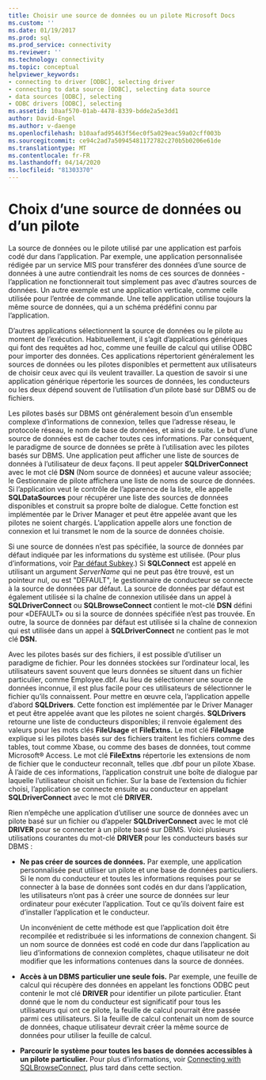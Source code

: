 ```yaml
---
title: Choisir une source de données ou un pilote Microsoft Docs
ms.custom: ''
ms.date: 01/19/2017
ms.prod: sql
ms.prod_service: connectivity
ms.reviewer: ''
ms.technology: connectivity
ms.topic: conceptual
helpviewer_keywords:
- connecting to driver [ODBC], selecting driver
- connecting to data source [ODBC], selecting data source
- data sources [ODBC], selecting
- ODBC drivers [ODBC], selecting
ms.assetid: 10aaf570-01ab-4478-8339-bdde2a5e3dd1
author: David-Engel
ms.author: v-daenge
ms.openlocfilehash: b10aafad95463f56ec0f5a029eac59a02cff003b
ms.sourcegitcommit: ce94c2ad7a50945481172782c270b5b0206e61de
ms.translationtype: MT
ms.contentlocale: fr-FR
ms.lasthandoff: 04/14/2020
ms.locfileid: "81303370"
---
```

# <a name="choosing-a-data-source-or-driver"></a>Choix d’une source de données ou d’un pilote
La source de données ou le pilote utilisé par une application est parfois codé dur dans l’application. Par exemple, une application personnalisée rédigée par un service MIS pour transférer des données d’une source de données à une autre contiendrait les noms de ces sources de données - l’application ne fonctionnerait tout simplement pas avec d’autres sources de données. Un autre exemple est une application verticale, comme celle utilisée pour l’entrée de commande. Une telle application utilise toujours la même source de données, qui a un schéma prédéfini connu par l’application.  
  
 D’autres applications sélectionnent la source de données ou le pilote au moment de l’exécution. Habituellement, il s’agit d’applications génériques qui font des requêtes ad hoc, comme une feuille de calcul qui utilise ODBC pour importer des données. Ces applications répertorient généralement les sources de données ou les pilotes disponibles et permettent aux utilisateurs de choisir ceux avec qui ils veulent travailler. La question de savoir si une application générique répertorie les sources de données, les conducteurs ou les deux dépend souvent de l’utilisation d’un pilote basé sur DBMS ou de fichiers.  
  
 Les pilotes basés sur DBMS ont généralement besoin d’un ensemble complexe d’informations de connexion, telles que l’adresse réseau, le protocole réseau, le nom de base de données, et ainsi de suite. Le but d’une source de données est de cacher toutes ces informations. Par conséquent, le paradigme de source de données se prête à l’utilisation avec les pilotes basés sur DBMS. Une application peut afficher une liste de sources de données à l’utilisateur de deux façons. Il peut appeler **SQLDriverConnect** avec le mot clé **DSN** (Nom source de données) et aucune valeur associée; le Gestionnaire de pilote affichera une liste de noms de source de données. Si l’application veut le contrôle de l’apparence de la liste, elle appelle **SQLDataSources** pour récupérer une liste des sources de données disponibles et construit sa propre boîte de dialogue. Cette fonction est implémentée par le Driver Manager et peut être appelée avant que les pilotes ne soient chargés. L’application appelle alors une fonction de connexion et lui transmet le nom de la source de données choisie.  
  
 Si une source de données n’est pas spécifiée, la source de données par défaut indiquée par les informations du système est utilisée. (Pour plus d’informations, voir [Par défaut Subkey](../../../odbc/reference/install/default-subkey.md).) Si **SQLConnect** est appelé en utilisant un argument *ServerName* qui ne peut pas être trouvé, est un pointeur nul, ou est "DEFAULT", le gestionnaire de conducteur se connecte à la source de données par défaut. La source de données par défaut est également utilisée si la chaîne de connexion utilisée dans un appel à **SQLDriverConnect** ou **SQLBrowseConnect** contient le mot-clé **DSN** défini pour «DEFAULT» ou si la source de données spécifiée n’est pas trouvée. En outre, la source de données par défaut est utilisée si la chaîne de connexion qui est utilisée dans un appel à **SQLDriverConnect** ne contient pas le mot clé **DSN.**  
  
 Avec les pilotes basés sur des fichiers, il est possible d’utiliser un paradigme de fichier. Pour les données stockées sur l’ordinateur local, les utilisateurs savent souvent que leurs données se situent dans un fichier particulier, comme Employee.dbf. Au lieu de sélectionner une source de données inconnue, il est plus facile pour ces utilisateurs de sélectionner le fichier qu’ils connaissent. Pour mettre en œuvre cela, l’application appelle d’abord **SQLDrivers**. Cette fonction est implémentée par le Driver Manager et peut être appelée avant que les pilotes ne soient chargés. **SQLDrivers** retourne une liste de conducteurs disponibles; il renvoie également des valeurs pour les mots clés **FileUsage** et **FileExtns.** Le mot clé **FileUsage** explique si les pilotes basés sur des fichiers traitent les fichiers comme des tables, tout comme Xbase, ou comme des bases de données, tout comme Microsoft® Access. Le mot clé **FileExtns** répertorie les extensions de nom de fichier que le conducteur reconnaît, telles que .dbf pour un pilote Xbase. À l’aide de ces informations, l’application construit une boîte de dialogue par laquelle l’utilisateur choisit un fichier. Sur la base de l’extension du fichier choisi, l’application se connecte ensuite au conducteur en appelant **SQLDriverConnect** avec le mot clé **DRIVER.**  
  
 Rien n’empêche une application d’utiliser une source de données avec un pilote basé sur un fichier ou d’appeler **SQLDriverConnect** avec le mot clé **DRIVER** pour se connecter à un pilote basé sur DBMS. Voici plusieurs utilisations courantes du mot-clé **DRIVER** pour les conducteurs basés sur DBMS :  
  
-   **Ne pas créer de sources de données.** Par exemple, une application personnalisée peut utiliser un pilote et une base de données particuliers. Si le nom du conducteur et toutes les informations requises pour se connecter à la base de données sont codés en dur dans l’application, les utilisateurs n’ont pas à créer une source de données sur leur ordinateur pour exécuter l’application. Tout ce qu’ils doivent faire est d’installer l’application et le conducteur.  
  
     Un inconvénient de cette méthode est que l’application doit être recompilée et redistribuée si les informations de connexion changent. Si un nom source de données est codé en code dur dans l’application au lieu d’informations de connexion complètes, chaque utilisateur ne doit modifier que les informations contenues dans la source de données.  
  
-   **Accès à un DBMS particulier une seule fois.** Par exemple, une feuille de calcul qui récupère des données en appelant les fonctions ODBC peut contenir le mot clé **DRIVER** pour identifier un pilote particulier. Étant donné que le nom du conducteur est significatif pour tous les utilisateurs qui ont ce pilote, la feuille de calcul pourrait être passée parmi ces utilisateurs. Si la feuille de calcul contenait un nom de source de données, chaque utilisateur devrait créer la même source de données pour utiliser la feuille de calcul.  
  
-   **Parcourir le système pour toutes les bases de données accessibles à un pilote particulier.** Pour plus d’informations, voir [Connecting with SQLBrowseConnect](../../../odbc/reference/develop-app/connecting-with-sqlbrowseconnect.md), plus tard dans cette section.

